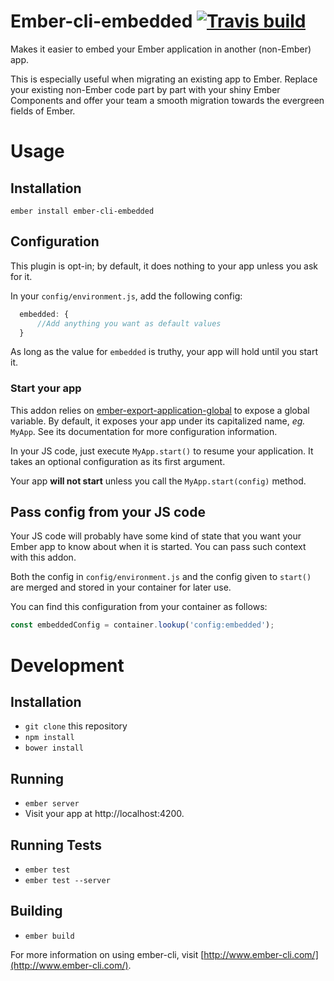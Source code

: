 # Ember-cli-embedded [![Travis build](https://api.travis-ci.org/xcambar/ember-cli-embedded.svg)](https://travis-ci.org/xcambar/ember-cli-embedded)

Makes it easier to embed your Ember application in another
(non-Ember) app.

This is especially useful when migrating an existing app to Ember.
Replace your existing non-Ember code part by part with
your shiny Ember Components and offer your team a smooth migration
towards the evergreen fields of Ember.

# Usage

## Installation

```
ember install ember-cli-embedded
```

## Configuration

This plugin is opt-in; by default, it does nothing to your app unless
you ask for it.

In your `config/environment.js`, add the following config:

```js
  embedded: {
      //Add anything you want as default values
  }
```

As long as the value for `embedded` is truthy, your app will hold
until you start it.

### Start your app

This addon relies on [ember-export-application-global](https://github.com/ember-cli/ember-export-application-global)
to expose a global variable. By default, it exposes your app under
its capitalized name, _eg._ `MyApp`. See its documentation for
more configuration information.

In your JS code, just execute `MyApp.start()` to resume
your application. It takes an optional configuration as its
first argument.

Your app __will not start__ unless you call the `MyApp.start(config)`
method.

## Pass config from your JS code

Your JS code will probably have some kind of state that you want your Ember
app to know about when it is started. You can pass such context with
this addon.

Both the config in `config/environment.js` and the config given to `start()`
are merged and stored in your container for later use.

You can find this configuration from your container as follows:

```js
const embeddedConfig = container.lookup('config:embedded');
```

# Development

## Installation

* `git clone` this repository
* `npm install`
* `bower install`

## Running

* `ember server`
* Visit your app at http://localhost:4200.

## Running Tests

* `ember test`
* `ember test --server`

## Building

* `ember build`

For more information on using ember-cli, visit [http://www.ember-cli.com/](http://www.ember-cli.com/).
